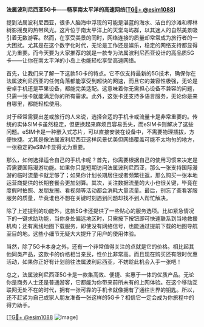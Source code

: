 **法属波利尼西亚5G卡——畅享南太平洋的高速网络[[TG💪+ @esim1088](https://t.me/s/esim1088)]**

提到法属波利尼西亚，很多人脑海中浮现的可能是湛蓝的海水、洁白的沙滩和椰林树影摇曳的热带风光。这片位于南太平洋上的天堂岛屿群，以其迷人的自然美景吸引着无数游客。然而，在享受美景的同时，网络连接的质量却常常成为旅行者的一大困扰。尤其是在这个数字化时代，无论是工作还是娱乐，稳定的网络支持都显得尤为重要。而今天要为大家推荐的就是一款专为法属波利尼西亚设计的高品质5G卡——让你在南太平洋的小岛上也能轻松享受高速网络。

首先，让我们来了解一下这款5G卡的特点。它不仅支持最新的5G技术，确保你在法属波利尼西亚的任何角落都能享受到超快的网速，而且它的兼容性极强，无论是安卓手机还是苹果设备，都能完美适配。这意味着你无需担心设备不兼容的问题，只需一张卡就能满足你的所有需求。此外，这张卡还支持多语言服务，无论你是来自哪里，都能轻松使用。

对于经常需要出差或旅行的人来说，选择合适的手机卡或流量卡是非常重要的。传统的实体SIM卡虽然稳定，但更换起来麻烦且容易丢失，而eSIM卡则解决了这些问题。eSIM卡是一种嵌入式芯片，可以直接安装在设备中，不需要物理插拔，方便快捷。尤其是像法属波利尼西亚这样风景优美但网络覆盖可能不太均匀的地方，一张稳定的eSIM卡显得尤为重要。

那么，如何选择适合自己的手机卡呢？首先，你需要根据自己的使用习惯来决定是否需要国际漫游功能。如果你只是短期访问法属波利尼西亚，那么一张支持国际漫游的临时流量卡就足够了；如果你计划长期居住或者频繁往返，那么购买一张本地运营商提供的长期套餐会更加划算。其次，关注数据流量的大小也很关键，毕竟在度假时拍照、发朋友圈、看视频等活动都会消耗大量流量。最后，别忘了查看客服服务的质量，毕竟谁也不想在关键时刻遇到问题却找不到人帮忙解决。

除了上述提到的功能外，这款5G卡还提供了一些贴心的服务选项。比如紧急情况下的一键求助功能，当你身处偏远地区时，只需按下按钮即可快速联系到当地救援机构；还有离线地图下载服务，即使没有网络信号，也能通过提前下载的地图导航至目的地。这些小细节无疑大大提升了用户的使用体验。

当然，除了5G卡本身之外，还有一个非常值得关注的点就是它的价格。相比起其他同类产品，这款卡的价格相当亲民，性价比非常高。而且现在购买还有限时优惠活动，如果你正好有计划前往法属波利尼西亚，不妨趁此机会入手一张吧！

总之，法属波利尼西亚5G卡是一款集高效、便捷、实惠于一体的优质产品。无论你是商务人士还是普通游客，它都能为你带来前所未有的上网体验。在这个移动互联网无处不在的时代，拥有一张可靠的手机卡就像拥有了通往世界的钥匙。所以，还不赶紧为自己或家人朋友准备一张这样的5G卡？相信它一定会成为你旅程中的得力助手。

[[TG💪+ @esim1088](https://t.me/s/esim1088) ![Image](https://i.postimg.cc/4NQfJmqS/Snipaste-2025-05-13-00-14-12.png)]